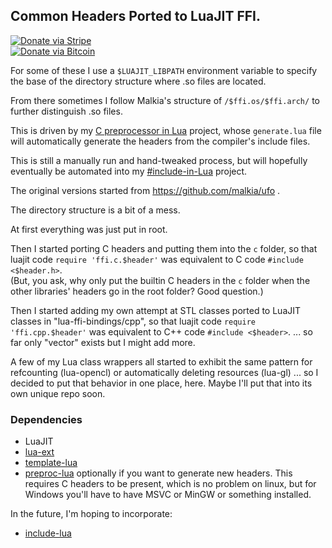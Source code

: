 ## Common Headers Ported to LuaJIT FFI.

[![Donate via Stripe](https://img.shields.io/badge/Donate-Stripe-green.svg)](https://buy.stripe.com/00gbJZ0OdcNs9zi288)<br>
[![Donate via Bitcoin](https://img.shields.io/badge/Donate-Bitcoin-green.svg)](bitcoin:37fsp7qQKU8XoHZGRQvVzQVP8FrEJ73cSJ)<br>


For some of these I use a `$LUAJIT_LIBPATH` environment variable to specify the base of the directory structure where .so files are located.

From there sometimes I follow Malkia's structure of `/$ffi.os/$ffi.arch/` to further distinguish .so files.

This is driven by my [C preprocessor in Lua](https://github.com/thenumbernine/preproc-lua) project, whose `generate.lua` file will automatically generate the headers from the compiler's include files.

This is still a manually run and hand-tweaked process, but will hopefully eventually be automated into my [#include-in-Lua](https://github.com/thenumbernine/include-lua) project.

The original versions started from https://github.com/malkia/ufo .


The directory structure is a bit of a mess.

At first everything was just put in root.

Then I started porting C headers and putting them into the `c` folder, so that luajit code `require 'ffi.c.$header'` was equivalent to C code `#include <$header.h>`.  
(But, you ask, why only put the builtin C headers in the `c` folder when the other libraries' headers go in the root folder?  Good question.)

Then I started adding my own attempt at STL classes ported to LuaJIT classes in "lua-ffi-bindings/cpp",
so that luajit code `require 'ffi.cpp.$header'` was equivalent to C++ code `#include <$header>`.
... so far only "vector" exists but I might add more.


A few of my Lua class wrappers all started to exhibit the same pattern for refcounting (lua-opencl) or automatically deleting resources (lua-gl) ...
so I decided to put that behavior in one place, here.  Maybe I'll put that into its own unique repo soon.


### Dependencies

- LuaJIT
- [lua-ext](https://github.com/thenumbernine/lua-ext)
- [template-lua](https://github.com/thenumbernine/lua-template)
- [preproc-lua](https://github.com/thenumbernine/preproc-lua) optionally if you want to generate new headers.  This requires C headers to be present, which is no problem on linux, but for Windows you'll have to have MSVC or MinGW or something installed.

In the future, I'm hoping to incorporate:

- [include-lua](https://github.com/thenumbernine/include-lua)
